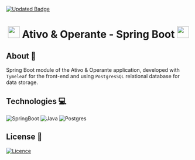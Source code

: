 [![Updated Badge](https://badges.pufler.dev/updated/MateusFS99/AtivoOperante-SpringBoot)](https://github.com/MateusFS99/AtivoOperante-SpringBoot/commits/main)

<h1 align="center">
    <img src="https://cdn-icons.flaticon.com/png/512/2686/premium/2686454.png?token=exp=1655154333~hmac=c5978c41c7a39f0ee4f328bd8c01d847" width="32px" height="32px"> 
    Ativo & Operante - Spring Boot 
    <img src="https://cdn-icons.flaticon.com/png/512/2686/premium/2686454.png?token=exp=1655154333~hmac=c5978c41c7a39f0ee4f328bd8c01d847" width="32px" height="32px">
</h1>

## About 🎯

Spring Boot module of the Ativo & Operante application, developed with ``Tymeleaf`` for the front-end and using ``PostgresSQL`` relational database for data storage.

## Technologies 💻

![SpringBoot](https://img.shields.io/badge/Spring-6DB33F?style=for-the-badge&logo=spring&logoColor=white)
![Java](https://img.shields.io/badge/Java-ED8B00?style=for-the-badge&logo=java&logoColor=white)
![Postgres](https://img.shields.io/badge/PostgreSQL-316192?style=for-the-badge&logo=postgresql&logoColor=white)

## License 📝

[![Licence](https://img.shields.io/github/license/Ileriayo/markdown-badges?style=for-the-badge)](./LICENSE)
